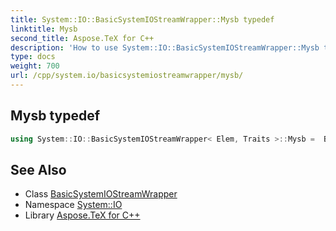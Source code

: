```yaml
---
title: System::IO::BasicSystemIOStreamWrapper::Mysb typedef
linktitle: Mysb
second_title: Aspose.TeX for C++
description: 'How to use System::IO::BasicSystemIOStreamWrapper::Mysb typedef of System::IO::BasicSystemIOStreamWrapper class in C++.'
type: docs
weight: 700
url: /cpp/system.io/basicsystemiostreamwrapper/mysb/
---
```

## Mysb typedef




```cpp
using System::IO::BasicSystemIOStreamWrapper< Elem, Traits >::Mysb =  BasicSystemIOStreamBuf<char_type, traits_type>
```

## See Also

* Class [BasicSystemIOStreamWrapper](../)
* Namespace [System::IO](../../)
* Library [Aspose.TeX for C++](../../../)
